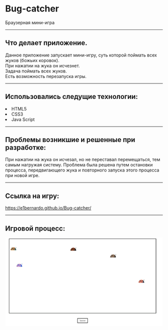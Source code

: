 # Bug-catcher
Браузерная мини-игра
***
Что делает приложение.<br>
---
Данное приложение запускает мини-игру, суть которой поймать всех жуков (божьих коровок). <br> 
При нажатии на жука он исчезнет. <br>
Задача поймать всех жуков.<br>
Есть возможность перезапуска игры.<br>
***
Использовались следущие технологии:<br>
---
<li> HTML5
<li> CSS3
<li> Java Script


****
Проблемы возникшие и решенные при разработке:
---
При нажатии на жука он исчезал, но не переставал перемещаться, тем самым нагружая систему.
Проблема была решена путем остановки процесса, передвигающего жука и повторного запуска этого процесса при новой игре.

***
Ссылка на игру:
---
https://e1bernardo.github.io/Bug-catcher/ 
***
Игровой процесс:
---
![Alt Text](https://github.com/E1Bernardo/Bug-catcher/blob/main/images/game.gif)











